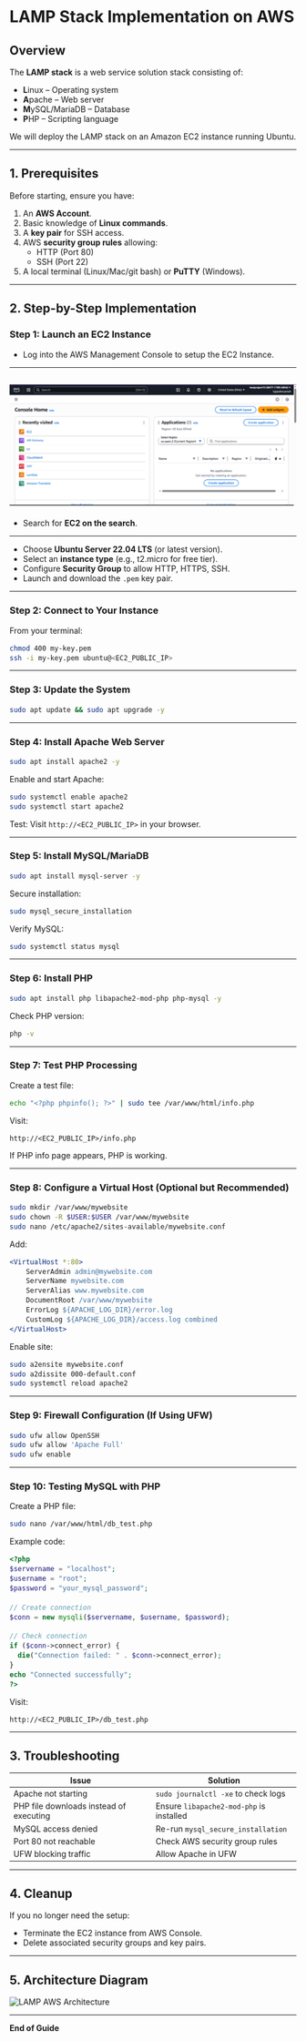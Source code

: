 # LAMP Stack Implementation on AWS

## Overview
The **LAMP stack** is a web service solution stack consisting of:
- **L**inux – Operating system
- **A**pache – Web server
- **M**ySQL/MariaDB – Database
- **P**HP – Scripting language

We will deploy the LAMP stack on an Amazon EC2 instance running Ubuntu.

---

## 1. Prerequisites
Before starting, ensure you have:
1. An **AWS Account**.
2. Basic knowledge of **Linux commands**.
3. A **key pair** for SSH access.
4. AWS **security group rules** allowing:
   - HTTP (Port 80)
   - SSH (Port 22)
5. A local terminal (Linux/Mac/git bash) or **PuTTY** (Windows).

---

## 2. Step-by-Step Implementation

### Step 1: Launch an EC2 Instance
- Log into the AWS Management Console to setup the EC2 Instance.
---
![EC2-Dashboard](images/a.png)
---
- Search for **EC2  on the search**.
---
- Choose **Ubuntu Server 22.04 LTS** (or latest version).
- Select an **instance type** (e.g., t2.micro for free tier).
- Configure **Security Group** to allow HTTP, HTTPS, SSH.
- Launch and download the `.pem` key pair.

---

### Step 2: Connect to Your Instance
From your terminal:
```bash
chmod 400 my-key.pem
ssh -i my-key.pem ubuntu@<EC2_PUBLIC_IP>
```

---

### Step 3: Update the System
```bash
sudo apt update && sudo apt upgrade -y
```

---

### Step 4: Install Apache Web Server
```bash
sudo apt install apache2 -y
```
Enable and start Apache:
```bash
sudo systemctl enable apache2
sudo systemctl start apache2
```
Test: Visit `http://<EC2_PUBLIC_IP>` in your browser.

---

### Step 5: Install MySQL/MariaDB
```bash
sudo apt install mysql-server -y
```
Secure installation:
```bash
sudo mysql_secure_installation
```
Verify MySQL:
```bash
sudo systemctl status mysql
```

---

### Step 6: Install PHP
```bash
sudo apt install php libapache2-mod-php php-mysql -y
```
Check PHP version:
```bash
php -v
```

---

### Step 7: Test PHP Processing
Create a test file:
```bash
echo "<?php phpinfo(); ?>" | sudo tee /var/www/html/info.php
```
Visit:
```
http://<EC2_PUBLIC_IP>/info.php
```
If PHP info page appears, PHP is working.

---

### Step 8: Configure a Virtual Host (Optional but Recommended)
```bash
sudo mkdir /var/www/mywebsite
sudo chown -R $USER:$USER /var/www/mywebsite
sudo nano /etc/apache2/sites-available/mywebsite.conf
```
Add:
```apache
<VirtualHost *:80>
    ServerAdmin admin@mywebsite.com
    ServerName mywebsite.com
    ServerAlias www.mywebsite.com
    DocumentRoot /var/www/mywebsite
    ErrorLog ${APACHE_LOG_DIR}/error.log
    CustomLog ${APACHE_LOG_DIR}/access.log combined
</VirtualHost>
```
Enable site:
```bash
sudo a2ensite mywebsite.conf
sudo a2dissite 000-default.conf
sudo systemctl reload apache2
```

---

### Step 9: Firewall Configuration (If Using UFW)
```bash
sudo ufw allow OpenSSH
sudo ufw allow 'Apache Full'
sudo ufw enable
```

---

### Step 10: Testing MySQL with PHP
Create a PHP file:
```bash
sudo nano /var/www/html/db_test.php
```
Example code:
```php
<?php
$servername = "localhost";
$username = "root";
$password = "your_mysql_password";

// Create connection
$conn = new mysqli($servername, $username, $password);

// Check connection
if ($conn->connect_error) {
  die("Connection failed: " . $conn->connect_error);
}
echo "Connected successfully";
?>
```
Visit:
```
http://<EC2_PUBLIC_IP>/db_test.php
```

---

## 3. Troubleshooting
| Issue | Solution |
|-------|----------|
| Apache not starting | `sudo journalctl -xe` to check logs |
| PHP file downloads instead of executing | Ensure `libapache2-mod-php` is installed |
| MySQL access denied | Re-run `mysql_secure_installation` |
| Port 80 not reachable | Check AWS security group rules |
| UFW blocking traffic | Allow Apache in UFW |

---

## 4. Cleanup
If you no longer need the setup:
- Terminate the EC2 instance from AWS Console.
- Delete associated security groups and key pairs.

---

## 5. Architecture Diagram
![LAMP AWS Architecture](lamp_architecture_complete.png)

---
**End of Guide**
